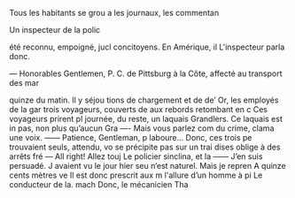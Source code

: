 Tous les habitants se grou a
les journaux, les commentan

Un inspecteur de la polic

été reconnu, empoigné, jucl
concitoyens. En Amérique, il
L'inspecteur parla donc.

— Honorables Gentlemen,
P. C. de Pittsburg à la Côte,
affecté au transport des mar

quinze du matin. Il y séjou
tions de chargement et de de’
Or, les employés de la gar
trois voyageurs, couverts de
aux rebords retombant en c
Ces voyageurs prirent pl
journée, du reste, un laquais
Grandlers. Ce laquais est in
pas, non plus qu’aucun Gra
—- Mais vous parlez com
du crime, clama une voix.
—— Patience, Gentleman, p
laboure... Donc, ces trois pe
trouvaient seuls, attendu, vo
se précipite pas sur un trai
dises oblige à des arrêts fré
— All right! Allez touj
Le policier sinclina, et la
—— J’en suis persuadé. J
avaient vu le jour hier seu
n‘est naturel. Mais je repren
A quinze cents mètres ve
Il est donc prescrit aux m
l'allure d’un homme à pi
Le conducteur de la. mach
Donc, le mécanicien Tha


